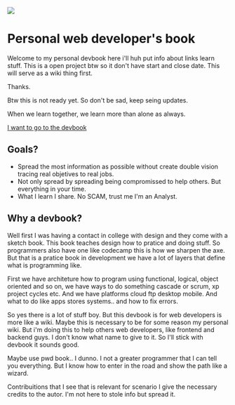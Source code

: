 <a href="https://github.com/hiagosilverio/web-devbook/"><img src="https://img.shields.io/badge/Home%20-333.svg"></a>

# Personal web developer's book

Welcome to my personal devbook here i'll huh put info about links learn stuff.
This is a open project btw so it don't have start and close date. This will serve as a wiki thing first.

Thanks.

Btw this is not ready yet. So don't be sad, keep seing updates.

When we learn together, we learn more than alone as always.

[I want to go to the devbook](https://github.com/hiagosilverio/web-devbook/wiki)

## Goals?

* Spread the most information as possible without create double vision tracing real objetives to real jobs.
* Not only spread by spreading being compromissed to help others. But everything in your time.
* What I learn I share. No SCAM, trust me I'm an Analyst.

## Why a devbook?

Well first I was having a contact in college with design and they come with a sketch book. This book teaches design how to pratice and doing stuff.
So programmers also have one like codecamp this is how we sharpen the axe. But that is a pratice book in development we have a lot of layers that define what is programming like.

First we have architeture how to program using functional, logical, object oriented and so on, we have ways to do something cascade or scrum, xp project cycles etc.
And we have platforms cloud ftp desktop mobile. And what to do like apps stores systems.. and how to fix errors.

So yes there is a lot of stuff boy. But this devbook is for web developers is more like a wiki. Maybe this is necessary to be for some reason my personal wiki. But i'm doing this to help others web developers, like frontend and backend guys. I don't know what name to give to it. So I'll stick with devbook it sounds good.

Maybe use pwd book.. I dunno. I not a greater programmer that I can tell you everything. But I know how to enter in the road and show the path like a wizard.

Contribuitions that I see that is relevant for scenario I give the necessary credits to the autor. I'm not here to stole info but spread it.


